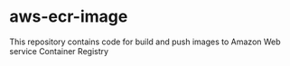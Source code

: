 # aws-ecr-image
This repository contains code for build and push images to Amazon Web service Container Registry
